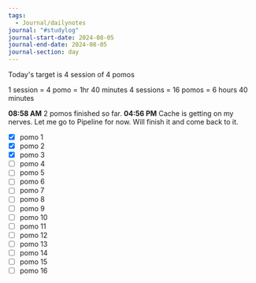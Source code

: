```yaml
---
tags:
  - Journal/dailynotes
journal: "#studylog"
journal-start-date: 2024-08-05
journal-end-date: 2024-08-05
journal-section: day
---
```

Today's target is 4 session of 4 pomos

1 session = 4 pomo = 1hr 40 minutes
4 sessions = 16 pomos = 6 hours 40 minutes

**08:58 AM** 2 pomos finished so far.
**04:56 PM** Cache is getting on my nerves. Let me go to Pipeline for now. Will finish it and come back to it.

- [x] pomo 1
- [x] pomo 2
- [x] pomo 3
- [ ] pomo 4
- [ ] pomo 5
- [ ] pomo 6
- [ ] pomo 7
- [ ] pomo 8
- [ ] pomo 9
- [ ] pomo 10
- [ ] pomo 11
- [ ] pomo 12
- [ ] pomo 13
- [ ] pomo 14
- [ ] pomo 15
- [ ] pomo 16
